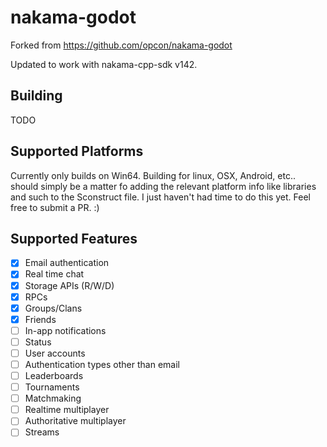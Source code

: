 # nakama-godot

Forked from https://github.com/opcon/nakama-godot

Updated to work with nakama-cpp-sdk v142.

## Building

TODO

## Supported Platforms

Currently only builds on Win64. Building for linux, OSX, Android, etc.. should simply be a matter fo adding the relevant platform info like libraries and such to the Sconstruct file. I just haven't had time to do this yet. Feel free to submit a PR. :)

## Supported Features

- [x] Email authentication
- [x] Real time chat
- [x] Storage APIs (R/W/D)
- [x] RPCs
- [x] Groups/Clans
- [x] Friends
- [ ] In-app notifications
- [ ] Status
- [ ] User accounts
- [ ] Authentication types other than email
- [ ] Leaderboards
- [ ] Tournaments
- [ ] Matchmaking
- [ ] Realtime multiplayer
- [ ] Authoritative multiplayer
- [ ] Streams